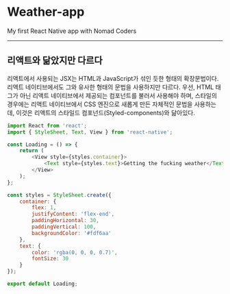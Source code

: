 # Weather-app
My first React Native app with Nomad Coders

***

## 리액트와 닮았지만 다르다
리액트에서 사용되는 JSX는 HTML과 JavaScript가 섞인 듯한 형태의 확장문법이다. 리액트 네이티브에서도 그와 유사한 형태의 문법을 사용하지만 다르다. 우선, HTML 태그가 아닌 리액트 네이티브에서 제공되는 컴포넌트를 불러서 사용해야 하며, 스타일의 경우에는 리액트 네이티브에서 CSS 엔진으로 새롭게 만든 자체적인 문법을 사용하는데, 이것은 리액트의 스타일드 컴포넌드(Styled-components)와 닮아있다.

```js
import React from 'react';
import { StyleSheet, Text, View } from 'react-native';

const Loading = () => {
	return (
		<View style={styles.container}>
			<Text style={styles.text}>Getting the fucking weather</Text>
		</View>
	);
};

const styles = StyleSheet.create({
	container: {
		flex: 1,
		justifyContent: 'flex-end',
		paddingHorizontal: 30,
		paddingVertical: 100,
		backgroundColor: '#fdf6aa'
	},
	text: {
		color: 'rgba(0, 0, 0, 0.7)',
		fontSize: 30
	}
});

export default Loading;
```